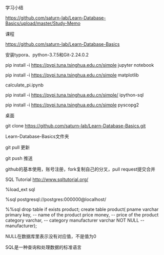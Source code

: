 学习小结

https://github.com/saturn-lab/Learn-Database-Basics/upload/master/Study-Memo

课程

https://github.com/saturn-lab/Learn-Database-Basics

安装typora、python-3.7.5和Git-2.24.0.2

pip install -i https://pypi.tuna.tsinghua.edu.cn/simple  jupyter notebook

pip install -i https://pypi.tuna.tsinghua.edu.cn/simple matplotlib

calculate_pi.ipynb

pip install -i https://pypi.tuna.tsinghua.edu.cn/simple/ ipython-sql

pip install -i https://pypi.tuna.tsinghua.edu.cn/simple pyscopg2

桌面

git clone https://github.com/saturn-lab/Learn-Database-Basics.git

Learn-Database-Basics文件夹

git pull  更新

git push 推送

github的基本使用，账号注册，fork复制自己的分叉，pull request提交合并

SQL Tutorial  http://www.sqltutorial.org/



%load_ext sql

%sql postgresql://postgres:000000@localhost/

%%sql drop table if exists product;
create table product(
       pname        varchar primary key, -- name of the product
       price        money,               -- price of the product
       category     varchar,             -- category
       manufacturer varchar NOT NULL     -- manufacturer);

NULL在数据库里表示没有对应值，不是值为0

SQL是一种查询和处理数据的标准语言



